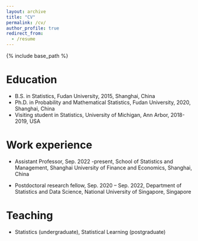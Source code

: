 ```yaml
---
layout: archive
title: "CV"
permalink: /cv/
author_profile: true
redirect_from:
  - /resume
---
```


{% include base_path %}

Education
======
* B.S. in Statistics, Fudan University, 2015, Shanghai, China
* Ph.D. in Probability and Mathematical Statistics, Fudan University, 2020, Shanghai, China
* Visiting student in Statistics, University of Michigan, Ann Arbor, 2018-2019, USA

Work experience
======
* Assistant Professor, Sep. 2022 -present, School of Statistics and Management, Shanghai University of Finance and Economics, Shanghai, China

* Postdoctoral research fellow, Sep. 2020 – Sep. 2022, Department of Statistics and Data Science, National University of Singapore, Singapore
  
Teaching
======
* Statistics (undergraduate), Statistical Learning (postgraduate)
  

